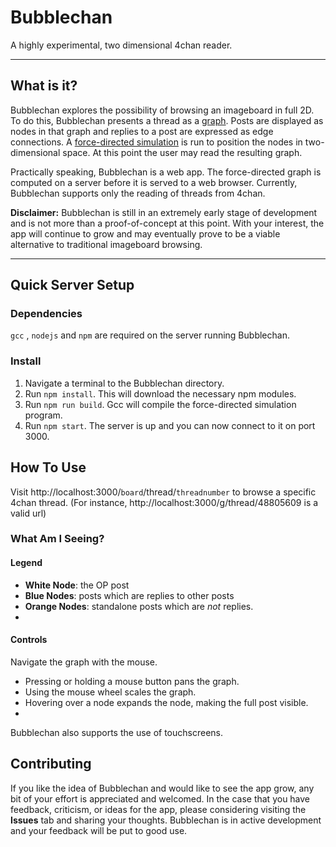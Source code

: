 # Bubblechan 
A highly experimental, two dimensional 4chan reader.

---

## What is it?
Bubblechan explores the possibility of browsing an imageboard in full 2D. To do this, Bubblechan presents a thread as a [graph](https://en.wikipedia.org/wiki/Graph_%28mathematics%29). Posts are displayed as nodes in that graph and replies to a post are expressed as edge connections. A [force-directed simulation](https://en.wikipedia.org/wiki/Force-directed_graph_drawing) is run to position the nodes in two-dimensional space. At this point the user may read the resulting graph.

Practically speaking, Bubblechan is a web app. The force-directed graph is computed on a server before it is served to a web browser. Currently, Bubblechan supports only the reading of threads from 4chan.

**Disclaimer:** Bubblechan is still in an extremely early stage of development and is not more than a proof-of-concept at this point. With your interest, the app will continue to grow and may eventually prove to be a viable alternative to traditional imageboard browsing.

---

## Quick Server Setup
### Dependencies
`gcc` , `nodejs` and `npm` are required on the server running Bubblechan.
### Install
1. Navigate a terminal to the Bubblechan directory.
2. Run  `npm install`. This will download the necessary npm modules.
3. Run `npm run build`. Gcc will compile the force-directed simulation program.
4. Run `npm start`. The server is up and you can now connect to it on port 3000.

## How To Use
Visit http://localhost:3000/`board`/thread/`threadnumber` to browse a specific 4chan thread.
(For instance, http://localhost:3000/g/thread/48805609 is a valid url)

### What Am I Seeing?
#### Legend
+ **White Node**: the OP post
+ **Blue Nodes**: posts which are replies to other posts
+ **Orange Nodes**: standalone posts which are _not_ replies.
+ 
#### Controls
Navigate the graph with the mouse. 

+ Pressing or holding a mouse button pans the graph. 
+ Using the mouse wheel scales the graph. 
+ Hovering over a node expands the node, making the full post visible.
+ 
Bubblechan also supports the use of touchscreens. 

## Contributing
If you like the idea of Bubblechan and would like to see the app grow, any bit of your effort is appreciated and welcomed. In the case that you have feedback, criticism, or ideas for the app, please considering visiting the **Issues** tab and sharing your thoughts. Bubblechan is in active development and your feedback will be put to good use.